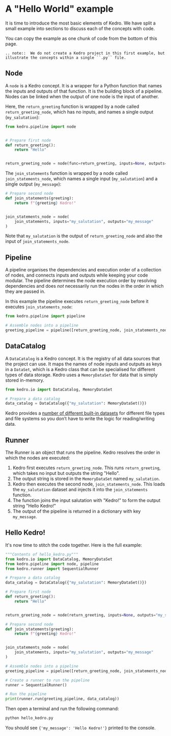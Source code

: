 # A "Hello World" example

It is time to introduce the most basic elements of Kedro. We have split a small example into sections to discuss each of the concepts with code.

You can copy the example as one chunk of code from the bottom of this page.

```eval_rst
.. note::  We do not create a Kedro project in this first example, but illustrate the concepts within a single ``.py`` file.
```

## Node

A `node` is a Kedro concept. It is a wrapper for a Python function that names the inputs and outputs of that function. It is the building block of a pipeline. Nodes can be linked when the output of one node is the input of another.

Here, the `return_greeting` function is wrapped by a node called `return_greeting_node`, which has no inputs, and names a single output (`my_salutation`):

```python
from kedro.pipeline import node


# Prepare first node
def return_greeting():
    return "Hello"


return_greeting_node = node(func=return_greeting, inputs=None, outputs="my_salutation")
```

The `join_statements` function is wrapped by a node called `join_statements_node`, which names a single input (`my_salutation`) and a single output (`my_message`):

```python
# Prepare second node
def join_statements(greeting):
    return f"{greeting} Kedro!"


join_statements_node = node(
    join_statements, inputs="my_salutation", outputs="my_message"
)
```

Note that `my_salutation` is the output of `return_greeting_node` and also the input of `join_statements_node`.

## Pipeline

A pipeline organises the dependencies and execution order of a collection of nodes, and connects inputs and outputs while keeping your code modular. The pipeline determines the node execution order by resolving dependencies and does *not* necessarily run the nodes in the order in which they are passed in.

In this example the pipeline executes `return_greeting_node` before it executes `join_statements_node`:

```python
from kedro.pipeline import pipeline

# Assemble nodes into a pipeline
greeting_pipeline = pipeline([return_greeting_node, join_statements_node])
```

## DataCatalog

A `DataCatalog` is a Kedro concept. It is the registry of all data sources that the project can use. It maps the names of node inputs and outputs as keys in a `DataSet`, which is a Kedro class that can be specialised for different types of data storage. Kedro uses a `MemoryDataSet` for data that is simply stored in-memory.

```python
from kedro.io import DataCatalog, MemoryDataSet

# Prepare a data catalog
data_catalog = DataCatalog({"my_salutation": MemoryDataSet()})
```

Kedro provides a [number of different built-in datasets](/kedro.extras.datasets) for different file types and file systems so you don’t have to write the logic for reading/writing data.

## Runner

The Runner is an object that runs the pipeline. Kedro resolves the order in which the nodes are executed:

1.  Kedro first executes `return_greeting_node`. This runs `return_greeting`, which takes no input but outputs the string "Hello".
2.  The output string is stored in the `MemoryDataSet` named `my_salutation`.
3.  Kedro then executes the second node, `join_statements_node`. This loads the `my_salutation` dataset and injects it into the `join_statements` function.
4.  The function joins the input salutation with "Kedro!" to form the output string "Hello Kedro!"
5.  The output of the pipeline is returned in a dictionary with key `my_message`.

## Hello Kedro!

It's now time to stitch the code together. Here is the full example:

```python
"""Contents of hello_kedro.py"""
from kedro.io import DataCatalog, MemoryDataSet
from kedro.pipeline import node, pipeline
from kedro.runner import SequentialRunner

# Prepare a data catalog
data_catalog = DataCatalog({"my_salutation": MemoryDataSet()})

# Prepare first node
def return_greeting():
    return "Hello"


return_greeting_node = node(return_greeting, inputs=None, outputs="my_salutation")

# Prepare second node
def join_statements(greeting):
    return f"{greeting} Kedro!"


join_statements_node = node(
    join_statements, inputs="my_salutation", outputs="my_message"
)

# Assemble nodes into a pipeline
greeting_pipeline = pipeline([return_greeting_node, join_statements_node])

# Create a runner to run the pipeline
runner = SequentialRunner()

# Run the pipeline
print(runner.run(greeting_pipeline, data_catalog))
```
Then open a terminal and run the following command:

```bash
python hello_kedro.py
```

You should see `{'my_message': 'Hello Kedro!'}` printed to the console.

